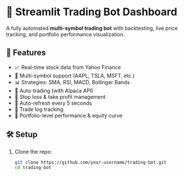 # 🤖 Streamlit Trading Bot Dashboard

A fully automated **multi-symbol trading bot** with backtesting, live price tracking, and portfolio performance visualization.  

## 🚀 Features
- 📈 Real-time stock data from Yahoo Finance  
- 🔎 Multi-symbol support (AAPL, TSLA, MSFT, etc.)  
- 📊 Strategies: SMA, RSI, MACD, Bollinger Bands  
- 🤖 Auto-trading (with Alpaca API)  
- 🛑 Stop loss & take profit management  
- 🔄 Auto-refresh every 5 seconds  
- 📜 Trade log tracking  
- 💼 Portfolio-level performance & equity curve  

## 🛠️ Setup

1. Clone the repo:
   ```bash
   git clone https://github.com/your-username/trading-bot.git
   cd trading-bot
